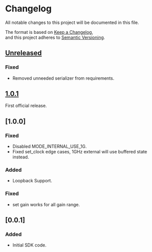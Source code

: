 # Changelog  
All notable changes to this project will be documented in this file.  
  
The format is based on [Keep a Changelog](https://keepachangelog.com/en/1.0.0/),  
and this project adheres to [Semantic Versioning](https://semver.org/spec/v2.0.0.html).  
  
## [Unreleased] 
### Fixed 
* Removed unneeded serializer from requirements. 
 
## [1.0.1] 
First official release. 
 
## [1.0.0]  
### Fixed 
* Disabled MODE_INTERNAL_USE_1G. 
* Fixed set_clock edge cases, 1GHz external will use buffered state instead. 
 
### Added  
* Loopback Support. 
 
### Fixed  
* set gain works for all gain range. 
 
## [0.0.1]  
### Added  
* Initial SDK code. 
 
[Unreleased]: https://github.com/qm-labs/opmix/compare/v...HEAD 
[1.0.1]: https://github.com/qm-labs/opmix/releases/tag/v